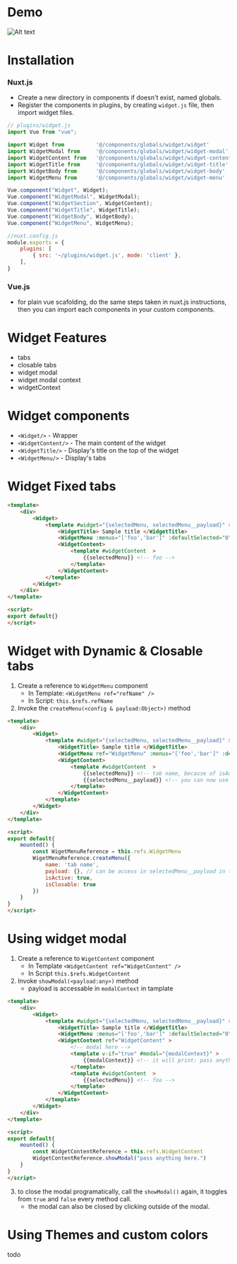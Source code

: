 # Demo
![ Alt text](Demo.gif)
# Installation
### Nuxt.js
- Create a new directory in components if doesn't exist, named globals.
- Register the components in plugins, by creating `widget.js` file, then import widget files.
```js
// plugins/widget.js
import Vue from "vue";

import Widget from          '@/components/globals/widget/widget'
import WidgetModal from     '@/components/globals/widget/widget-modal'
import WidgetContent from   '@/components/globals/widget/widget-content'
import WidgetTitle from     '@/components/globals/widget/widget-title'
import WidgetBody from      '@/components/globals/widget/widget-body'
import WidgetMenu from      '@/components/globals/widget/widget-menu'

Vue.component("Widget", Widget);
Vue.component("WidgetModal", WidgetModal);
Vue.component("WidgetSection", WidgetContent);
Vue.component("WidgetTitle", WidgetTitle);
Vue.component("WidgetBody", WidgetBody);
Vue.component("WidgetMenu", WidgetMenu);
```

```js
//nuxt.config.js
module.exports = {
    plugins: [
        { src: '~/plugins/widget.js', mode: 'client' },
    ],
}
```
### Vue.js
- for plain vue scafolding, do the same steps taken in nuxt.js instructions, then you can import each components in your custom components.

# Widget Features
- tabs
- closable tabs
- widget modal
- widget modal context
- widgetContext

# Widget components
- `<Widget/>` - Wrapper
- `<WidgetContent/>` - The main content of the widget
- `<WidgetTitle/>` - Display's title on the top of the widget
- `<WidgetMenu/>` - Display's tabs

# Widget Fixed tabs
```html
<template>
    <div>
        <Widget>
            <template #widget="{selectedMenu, selectedMenu__payload}" >
                <WidgetTitle> Sample title </WidgetTitle>
                <WidgetMenu :menus="['foo','bar']" :defaultSelected="0" />
                <WidgetContent>
                    <template #widgetContent  >
                        {{selectedMenu}} <!-- foo -->
                    </template>
                </WidgetContent>
            </template>
        </Widget>
    </div>
</template>

<script>
export default{}
</script>
```

# Widget with Dynamic & Closable tabs
1. Create a reference to `WidgetMenu` component
    - In Template: `<WidgetMenu ref="refName" />`
    - In Script: `this.$refs.refName`
2. Invoke the `createMenu(<config & payload:Object>)` method
```html
<template>
    <div>
        <Widget>
            <template #widget="{selectedMenu, selectedMenu__payload}" >
                <WidgetTitle> Sample title </WidgetTitle>
                <WidgetMenu ref="WidgetMenu" :menus="['foo','bar']" :defaultSelected="0" />
                <WidgetContent>
                    <template #widgetContent  >
                        {{selectedMenu}} <!-- tab name, because of isActive -->
                        {{selectedMenu__payload}} <!-- you can now use this for render condition -->
                    </template>
                </WidgetContent>
            </template>
        </Widget>
    </div>
</template>

<script>
export default{
    mounted() {
        const WigetMenuReference = this.refs.WidgetMenu
        WigetMenuReference.createMenu({
            name: 'tab name',
            payload: {}, // can be access in selectedMenu__payload in template
            isActive: true,
            isClosable: true
        })
    }
}
</script>
```
# Using widget modal
1. Create a reference to `WigetContent` component
    - In Template `<WidgetContent ref="WidgetContent" />`
    - In Script `this.$refs.WidgetContent`
2. Invoke `showModal(<payload:any>)` method
    - payload is accessable in `modalContext` in tamplate

```html
<template>
    <div>
        <Widget>
            <template #widget="{selectedMenu, selectedMenu__payload}" >
                <WidgetTitle> Sample title </WidgetTitle>
                <WidgetMenu :menus="['foo','bar']" :defaultSelected="0" />
                <WidgetContent ref="WidgetContent" >
                    <!-- modal here -->
                    <template v-if="true" #modal="{modalContext}" >
                        {{modalContext}} <!-- it will print: pass anything here. -->
                    </template>
                    <template #widgetContent  >
                        {{selectedMenu}} <!-- foo -->
                    </template>
                </WidgetContent>
            </template>
        </Widget>
    </div>
</template>

<script>
export default{
    mounted() {
        const WidgetContentReference = this.refs.WidgetContent
        WidgetContentReference.showModal("pass anything here.")
    }
}
</script>
```
3. to close the modal programatically, call the `showModal()` again, it toggles from `true` and `false` every method call.
    - the modal can also be closed by clicking outside of the modal.

# Using Themes and custom colors
todo